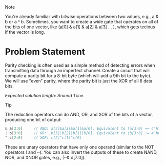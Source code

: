 > [!NOTE]
> You're already familiar with bitwise operations between two values, e.g., a & b or a ^ b. Sometimes, you want to create a wide gate that operates on all of the bits of one vector, like (a[0] & a[1] & a[2] & a[3] ... ), which gets tedious if the vector is long.
>

# Problem Statement

Parity checking is often used as a simple method of detecting errors when transmitting data through an imperfect channel. Create a circuit that will compute a parity bit for a 8-bit byte (which will add a 9th bit to the byte). We will use "even" parity, where the parity bit is just the XOR of all 8 data bits.

*Expected solution length: Around 1 line.*

> [!TIP]
> The reduction operators can do AND, OR, and XOR of the bits of a vector, producing one bit of output:
> ```verilog
> & a[3:0]     // AND: a[3]&a[2]&a[1]&a[0]. Equivalent to (a[3:0] == 4'hf)
> | b[3:0]     // OR:  b[3]|b[2]|b[1]|b[0]. Equivalent to (b[3:0] != 4'h0)
> ^ c[2:0]     // XOR: c[2]^c[1]^c[0]
> ```
>
>These are unary operators that have only one operand (similar to the NOT operators ! and ~). You can also invert the outputs of these to create NAND, NOR, and XNOR gates, e.g., (~& d[7:0]).